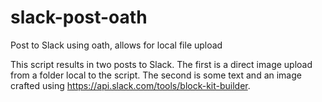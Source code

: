 # slack-post-oath
Post to Slack using oath, allows for local file upload

This script results in two posts to Slack. The first is a direct image upload from a folder local to the script. The second is some text and an image crafted using https://api.slack.com/tools/block-kit-builder. 

